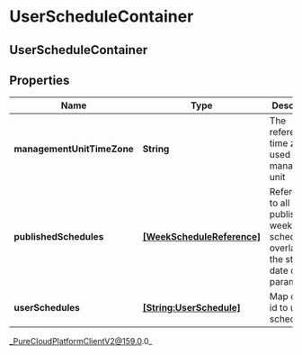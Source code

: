 # UserScheduleContainer

## UserScheduleContainer

## Properties

|Name | Type | Description | Notes|
|------------ | ------------- | ------------- | -------------|
| **managementUnitTimeZone** | **String** | The reference time zone used for the management unit | [optional] |
| **publishedSchedules** | [**[WeekScheduleReference]**](WeekScheduleReference) | References to all published week schedules overlapping the start/end date query parameters | [optional] |
| **userSchedules** | [**[String:UserSchedule]**](UserSchedule) | Map of user id to user schedule | [optional] |



_PureCloudPlatformClientV2@159.0.0_
